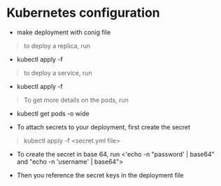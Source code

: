 # Kubernetes configuration
* make deployment with conig file
> to deploy a replica, run
- kubectl apply -f <deployment file name>

> to deploy a service, run
- kubectl apply -f <service file name>

> To get more details on the pods, run
- kubectl get pods -o wide

* To attach secrets to your deployment, first create the secret
> kubectl apply -f <secret.yml file>
* To create the secret in base 64, run <'echo -n "password' | base64" and "echo -n 'username' | base64">

- Then you reference the secret keys in the deployment file


